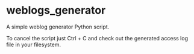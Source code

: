 # weblogs_generator
A simple weblog generator Python script.

To cancel the script just Ctrl + C and check out the generated access log file in your filesystem. 
